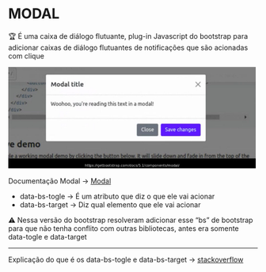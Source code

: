 # MODAL

🏆 É uma caixa de diálogo flutuante, plug-in Javascript do bootstrap para adicionar caixas de diálogo flutuantes de notificações que são acionadas com clique

<img src=https://github.com/ViniciusSXavier999/Assets/blob/main/P%C3%B3sGradua%C3%A7%C3%A3o/modal.png width="500"/>

Documentação Modal → [Modal](https://getbootstrap.com/docs/5.2/components/modal/#how-it-works)

- data-bs-togle → É um atributo que diz o que ele vai acionar
- data-bs-target → Diz qual elemento que ele vai acionar

⚠️ Nessa versão do bootstrap resolveram adicionar esse “bs” de bootstrap para que não tenha conflito com outras bibliotecas, antes era somente data-togle e data-target

---

Explicação do que é os data-bs-togle e data-bs-target → [stackoverflow](https://pt.stackoverflow.com/questions/227604/para-que-servem-os-atributos-data-target-e-data-toggle)





























